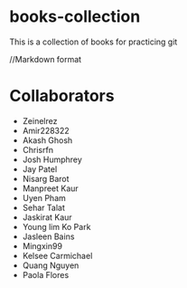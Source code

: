 # books-collection
This is a collection of books for practicing git

//Markdown format 

# Collaborators 
* Zeinelrez
* Amir228322
* Akash Ghosh
* Chrisrfn
* Josh Humphrey
* Jay Patel
* Nisarg Barot
* Manpreet Kaur
* Uyen Pham
* Sehar Talat
* Jaskirat Kaur
* Young lim Ko Park
* Jasleen Bains
* Mingxin99
* Kelsee Carmichael
* Quang Nguyen
* Paola Flores
